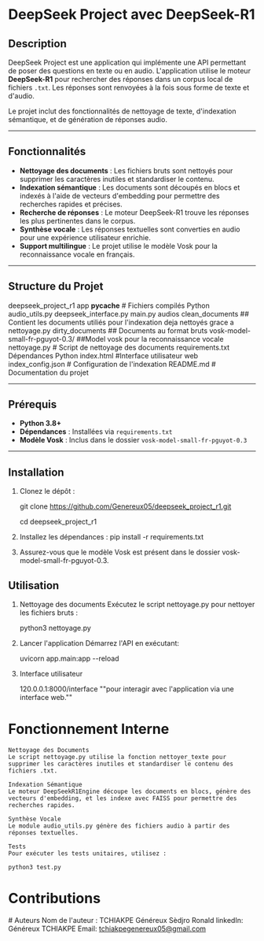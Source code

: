 # DeepSeek Project avec DeepSeek-R1

## Description

DeepSeek Project est une application qui implémente une API permettant de poser des questions en texte ou en audio. L'application utilise le moteur **DeepSeek-R1** pour rechercher des réponses dans un corpus local de fichiers `.txt`. Les réponses sont renvoyées à la fois sous forme de texte et d'audio.

Le projet inclut des fonctionnalités de nettoyage de texte, d'indexation sémantique, et de génération de réponses audio.

---

## Fonctionnalités

- **Nettoyage des documents** : Les fichiers bruts sont nettoyés pour supprimer les caractères inutiles et standardiser le contenu.
- **Indexation sémantique** : Les documents sont découpés en blocs et indexés à l'aide de vecteurs d'embedding pour permettre des recherches rapides et précises.
- **Recherche de réponses** : Le moteur DeepSeek-R1 trouve les réponses les plus pertinentes dans le corpus.
- **Synthèse vocale** : Les réponses textuelles sont converties en audio pour une expérience utilisateur enrichie.
- **Support multilingue** : Le projet utilise le modèle Vosk pour la reconnaissance vocale en français.

---

## Structure du Projet
deepseek_project_r1
    app
        __pycache__
            # Fichiers compilés Python
        audio_utils.py
        deepseek_interface.py
        main.py
    audios
    clean_documents
        ## Contient les documents utiliés pour l'indexation deja nettoyés grace a nettoyage.py
    dirty_documents
        ## Documents au format bruts
    vosk-model-small-fr-pguyot-0.3/
        ##Model vosk pour la reconnaissance vocale
    nettoyage.py
        # Script de nettoyage des documents
    requirements.txt
        Dépendances Python
    index.html
        #Interface utilisateur web 
    index_config.json
        # Configuration de l'indexation
    README.md
        # Documentation du projet

---

## Prérequis

- **Python 3.8+**
- **Dépendances** : Installées via `requirements.txt`
- **Modèle Vosk** : Inclus dans le dossier `vosk-model-small-fr-pguyot-0.3`

---

## Installation

1. Clonez le dépôt :

   git clone https://github.com/Genereux05/deepseek_project_r1.git
   
   cd deepseek_project_r1

3. Installez les dépendances :
    pip install -r requirements.txt

4. Assurez-vous que le modèle Vosk est présent dans le dossier vosk-model-small-fr-pguyot-0.3.

## Utilisation

1. Nettoyage des documents
    Exécutez le script nettoyage.py pour nettoyer les fichiers bruts :

    python3 nettoyage.py

2. Lancer l'application
    Démarrez l'API en exécutant:
    
    uvicorn app.main:app --reload 

3. Interface utilisateur

    120.0.0.1:8000/interface
    ""pour interagir avec l'application via une interface web.""

# Fonctionnement Interne
    Nettoyage des Documents
    Le script nettoyage.py utilise la fonction nettoyer_texte pour supprimer les caractères inutiles et standardiser le contenu des fichiers .txt.

    Indexation Sémantique
    Le moteur DeepSeekR1Engine découpe les documents en blocs, génère des vecteurs d'embedding, et les indexe avec FAISS pour permettre des recherches rapides.

    Synthèse Vocale
    Le module audio_utils.py génère des fichiers audio à partir des réponses textuelles.

    Tests
    Pour exécuter les tests unitaires, utilisez :

    python3 test.py

# Contributions


# Auteurs
    Nom de l'auteur : TCHIAKPE Généreux Sèdjro Ronald
    linkedIn:  Généreux TCHIAKPE
    Email: tchiakpegenereux05@gmail.com

